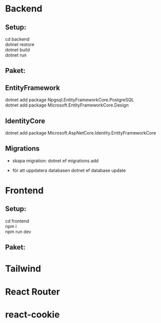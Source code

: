 # Backend

## Setup:

cd backend  
dotnet restore  
dotnet build  
dotnet run

## Paket:

## EntityFramework

dotnet add package Npgsql.EntityFrameworkCore.PostgreSQL  
dotnet add package Microsoft.EntityFrameworkCore.Design

## IdentityCore

dotnet add package Microsoft.AspNetCore.Identity.EntityFrameworkCore

## Migrations

- skapa migration:
  dotnet ef migrations add <namn>

- för att uppdatera databasen
  dotnet ef database update

# Frontend

## Setup:

cd frontend  
npm i  
npm run dev

## Paket:

# Tailwind

# React Router

# react-cookie
